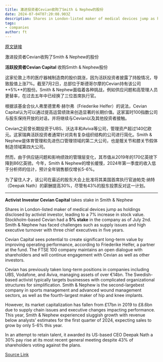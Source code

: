```yaml
---
title: 激进投资者Cevian收购了Smith & Nephew的股份
date: 2024-07-04T07:20:08.903Z
description: Shares in London-listed maker of medical devices jump as holdings disclosed
tags: 
- companies
author: ft
---
```


[原文链接](https://ft.com/content/fba2c2e0-b484-45cd-bd9e-7d197b2bdf65)

激进投资者Cevian收购了Smith & Nephew的股份

**活跃投资者Cevian Capital** 收购Smith & Nephew股份 

这家伦敦上市的医疗器械制造商的股价跳涨，因为活跃投资者披露了持股情况，导致股值上涨7%。截至7月2日，总部位于斯德哥尔摩的Cevian持有该公司**5%**的股份。Smith & Nephew面临着各种挑战，例如供应问题和高管理人员更替率，在过去五年中已经换了三位首席执行官。

根据该基金合伙人弗里德里希·赫尔弗（Friederike Helfer）的说法，Cevian Capital认为可以通过提高运营绩效来创造显著的长期价值。这家富时100指数公司与股东保持开放的对话，并将继续与Cevian以及其他投资者接触。

Cevian之前曾长期投资于UBS、沃达丰和Aviva等公司，管理资产超过140亿欧元。这家瑞典活跃投资者通常针对具有复杂组织结构的公司进行简化。Smith & Nephew是体育管理和先进伤口管理领域的第二大公司，也是髋关节和膝关节假体制造领域第四大公司。

然而，由于供应链问题和影响绩效的管理层变化，其市值从2019年的170亿英镑下降到86亿英镑。今年，Smith & Nephew的增长缓慢，2024年第一季度的收入低于分析师的估计，预计全年销售额仅增长5-6%。

为了留住人才，该公司在最近的股东大会上批准将其美国首席执行官迪帕克·纳特（Deepak Nath）的薪酬提高30%，尽管有43%的股东投票反对这一计划。

---

 **Activist Investor Cevian Capital** takes stake in Smith & Nephew  

Shares in London-listed maker of medical devices jump as holdings disclosed by activist investor, leading to a 7% increase in stock value. Stockholm-based Cevian had a **5% stake** in the company as of July 2nd. Smith & Nephew has faced challenges such as supply issues and high executive turnover with three chief executives in five years.

Cevian Capital sees potential to create significant long-term value by improving operating performance, according to Friederike Helfer, a partner at the fund. The FTSE 100 company maintains an open dialogue with shareholders and will continue engagement with Cevian as well as other investors.

Cevian has previously taken long-term positions in companies including UBS, Vodafone, and Aviva, managing assets of over €14bn. The Swedish-based activist typically targets businesses with complicated organizational structures for simplification. Smith & Nephew is the second-largebest company in sports management and advanced wound management sectors, as well as the fourth-largest maker of hip and knee implants.

However, its market capitalization has fallen from £17bn in 2019 to £8.6bn due to supply chain issues and executive changes impacting performance. This year, Smith & Nephew experienced sluggish growth with revenue below analysts' estimates for the first quarter of 2024, expecting sales to grow by only 5-6% this year.

In an attempt to retain talent, it awarded its US-based CEO Deepak Nath a 30% pay rise at its most recent general meeting despite 43% of shareholders voting against the plans.

[Source Link](https://ft.com/content/fba2c2e0-b484-45cd-bd9e-7d197b2bdf65)

